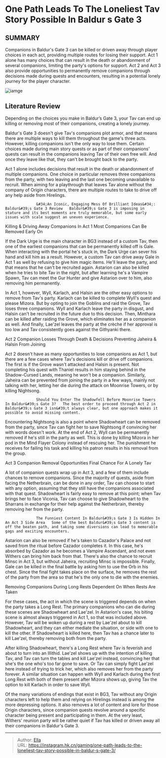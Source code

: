 # One Path Leads To The Loneliest Tav Story Possible In Baldur s Gate 3


## SUMMARY 



  Companions in Baldur&#39;s Gate 3 can be killed or driven away through player choices in each act, providing multiple routes for losing their support.   Act 1 alone has many choices that can result in the death or abandonment of several companions, limiting the party&#39;s options for support.   Act 2 and Act 3 also provide opportunities to permanently remove companions through decisions made during quests and encounters, resulting in a potential lonely journey for the player character.  

![iamge](https://static1.srcdn.com/wordpress/wp-content/uploads/2024/01/one-path-leads-to-the-loneliest-tav-story-possible-in-baldur-s-gate-3.jpg)

## Literature Review

Depending on the choices you make in Baldur’s Gate 3, your Tav can end up killing or removing most of their companions, creating a lonely journey.




Baldur&#39;s Gate 3 doesn&#39;t give Tav&#39;s companions plot armor, and that means there are multiple ways to kill them throughout the game&#39;s three acts. However, killing companions isn&#39;t the only way to lose them. Certain choices made during main story quests or as part of their companions&#39; quests can result in the companions leaving Tav of their own free will. And once they leave like that, they can&#39;t be brought back to the party.




Act 1 alone includes decisions that result in the death or abandonment of multiple companions. One choice in particular removes three companions from the party, with two leaving and the last one becoming unavailable to recruit. When aiming for a playthrough that leaves Tav alone without the company of Origin characters, there are multiple routes to take to drive off any help aside from Hirelings.

                  &#34;An Iconic, Engaging Mess Of Brilliant Ideas&#34;: Baldur&#39;s Gate 3 Review   Baldur&#39;s Gate 3 is imposing in stature and its best moments are truly memorable, but some early issues with scale suggest an uneven experience.   


 Killing &amp; Driving Away Companions In Act 1 
Most Companions Can Be Removed Early On
         

If the Dark Urge is the main character in BG3 instead of a custom Tav, then one of the earliest companions that can be permanently killed off is Gale. When interacting with the portal he&#39;s stuck in, the Dark Urge can sever his hand and kill him as a result. However, a custom Tav can drive away Gale in Act 1 as well by refusing to give him magic items. He&#39;ll leave the party, and that means that he can&#39;t be recruited again. Astarion can also be killed when he tries to bite Tav in the night, but after learning he&#39;s a Vampire Spawn, Tav can meet the Gur Hunter and give Astarion over to him, also removing him permanently.




In Act 1, however, Wyll, Karlach, and Halsin are the other easy options to remove from Tav&#39;s party. Karlach can be killed to complete Wyll&#39;s quest and please Mizora. But by opting to join the Goblins and raid the Grove, Tav loses three companions. Wyll and Karlach leave the party in disgust, and Halsin can&#39;t be recruited in the future due to this decision. Then, Minthara can be killed after raiding the Grove, which eliminates her as a companion as well. And finally, Lae&#39;zel leaves the party at the crèche if her approval is too low and Tav consistently goes against the Githyanki there.



 Act 2 Companion Losses Through Death &amp; Decisions 
Preventing Jaheira &amp; Halsin From Joining
          

Act 2 doesn&#39;t have as many opportunities to lose companions as Act 1, but there are a few cases where Tav&#39;s decisions kill or drive off companions. The first is if the Grove wasn&#39;t attacked and Halsin is present. Not completing his quest with Thaniel results in him staying behind in the Shadow-Cursed Lands, meaning he won&#39;t be a companion. Similarly, Jaheira can be prevented from joining the party in a few ways, mainly not talking with her, letting her die during the attack on Moonrise Towers, or by killing Nightsong.




                  Should You Enter The Shadowfell Before Moonrise Towers In Baldur&#39;s Gate 3?   The best order to proceed through Act 2 in Baldur&#39;s Gate 3 isn&#39;t always clear, but one approach makes it possible to avoid missing content.   

Encountering Nightsong is also a point where Shadowheart can be removed from the party, since Tav can fight her to save Nightsong if convincing her with words doesn&#39;t work. At the end of Act 2, Wyll can be permanently removed if he&#39;s still in the party as well. This is done by killing Mizora in her pod in the Mind Flayer Colony instead of rescuing her. The punishment he receives for failing his task and killing his patron results in his removal from the group.



 Act 3 Companion Removal Opportunities 
Final Chance For A Lonely Tav
          

A lot of companion quests wrap up in Act 3, and a few of them include chances to remove companions. Since the majority of quests, aside from facing the Netherbrain, can be done in any order, Tav can choose to start with any option, assuming that they still have the companions associated with that quest. Shadowheart is fairly easy to remove at this point; when Tav brings her to face Viconia, Tav can choose to give Shadowheart to the Sharrans in exchange for their help against the Netherbrain, thereby removing her from the party.




                  The Funniest Content In Baldur&#39;s Gate 3 Is Hidden In An Act 3 Side Area   Some of the best Baldur&#39;s Gate 3 content is off the beaten path, and taking some diversions can lead to memorable gags and exciting encounters.   

Astarion can also be removed if he&#39;s taken to Cazador&#39;s Palace and not saved from the ritual before Cazador completes it. In this case, he&#39;s absorbed by Cazador as he becomes a Vampire Ascendant, and not even Withers can bring him back from that. There&#39;s also the chance to recruit Minsc in Act 3, but without Jaheira, recruiting Minsc is impossible. Finally, Gale can be killed in the final battle by asking him to use the Orb in his chest. Since the final fight takes place on the surface, he removes the rest of the party from the area so that he&#39;s the only one to die with the enemies.



 Removing Companions During Long Rests 
Dependent On When Rests Are Taken
          




For these cases, the act in which the scene is triggered depends on when the party takes a Long Rest. The primary companions who can die during these scenes are Shadowheart and Lae&#39;zel. In Astarion&#39;s case, his biting scene is almost always triggered in Act 1, so that was included above. However, Tav will be woken up during a rest by Lae&#39;zel about to kill Shadowheart, and they can either mediate the situation, or side with one to kill the other. If Shadowheart is killed here, then Tav has a chance later to kill Lae&#39;zel, thereby removing both from the party.

After killing Shadowheart, there&#39;s a Long Rest where Tav is feverish and about to turn into an Illithid. Lae&#39;zel shows up with the intention of killing Tav, and Tav can turn the tables and kill Lae&#39;zel instead, convincing her that she&#39;s the one who&#39;s too far gone to save. Or Tav can simply fight Lae&#39;zel here instead of trying to trick her, which also removes her from the party forever. A similar situation can happen with Wyll and Karlach during the first Long Rest with both of them present after Mizora shows up, giving Tav the option to kill Karlach in order to save Wyll.




Of the many variations of endings that exist in BG3, Tav without any Origin characters left to help them and relying on Hirelings instead is among the more depressing options. It also removes a lot of content and lore for those Origin characters, since companion quests revolve around a specific character being present and participating in them. At the very least, Withers&#39; reunion party will be rather quiet if Tav has killed or driven away all their companions in Baldur&#39;s Gate 3.



---

> Author: [Ella](https://instagram.hk.cn/)  
> URL: https://instagram.hk.cn/gaming/one-path-leads-to-the-loneliest-tav-story-possible-in-baldur-s-gate-3/  

